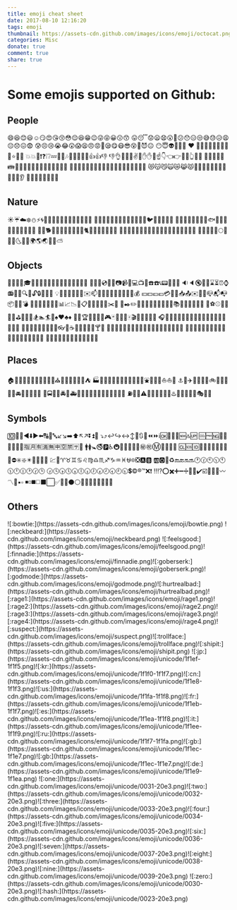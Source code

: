 ```yaml
---
title: emoji cheat sheet
date: 2017-08-10 12:16:20
tags: emoji
thumbnail: https://assets-cdn.github.com/images/icons/emoji/octocat.png
categories: Misc
donate: true
comment: true
share: true
---
```


# Some emojis supported on Github:

<!--more-->

## People

😄😆😊😃☺️😏😍😘😚😳😌😆😁😉😜😝😀😗😙
😛😴😟😦😧😮😬😕😯😑😒😅😓😥😩😔😞😖😨
😰😣😢😭😂😲😱😫😠😡😤😪😋😷😎😵👿😈😐
😶😇👽💛💙💜  ❤️  💚💔💓💗💕💞💘💖✨⭐️🌟💫
💥💥💢❗️❓❕❔💤💨💦🎶🎵🔥💩💩💩👍👍👎
👎👌👊👊✊✌️👋✋✋👐☝️👇👈👉🙌🙏👆👏💪
🤘🖕🏃🏃👫👪👬👭💃👯🙆🙅💁🙋👰🙎🙍🙇💑
💆💇💅👦👧👩👨👶👵👴👱👲👳👷👮👼👸😺😸
😻😽😼🙀😿😹😾👹👺🙈🙉🙊💂💀🐾👄💋💧👂
👀👃👅💌👤👥💬💭

 ## Nature

☀️☔️☁️❄️⛄️⚡️🌀🌁🌊🐱🐶🐭🐹🐰🐺🐸🐯🐨🐻
🐷🐽🐮🐗🐵🐒🐴🐎🐫🐑🐘🐼🐍🐦🐤🐥🐣🐔🐧
🐢🐛🐝🐜🐞🐌🐙🐠🐟🐳🐋🐬🐄🐏🐀🐃🐅🐇🐉
🐐🐓🐕🐖🐁🐂🐲🐡🐊🐪🐆🐈🐩🐾💐🌸🌷🍀🌹
🌻🌺🍁🍃🍂🌿🍄🌵🌴🌲🌳🌰🌱🌼🌾🐚🌐🌞🌝
🌚🌑🌒🌓🌔🌕🌖🌗🌘🌜🌛🌙🌍🌎🌏🌋🌌⛅️

 ## Objects

🎍💝🎎🎒🎓🎏🎆🎇🎐🎑🎃👻🎅🎄🎁🔔🔕🎋🎉
🎊🎈🔮💿📀💾📷📹🎥💻📺📱☎️☎️📞📟📠💽📼
🔉🔈🔇📢📣⌛️⏳⏰⌚️📻📡➿🔍🔎🔓🔒🔏🔐🔑
💡🔦🔆🔅🔌🔋📲✉️📫📮🛀🛁🚿🚽🔧🔩🔨💺💰
💴💵💷💶💳💸📧📥📤✉️📨📯📪📬📭📦🚪🚬💣
🔫🔪💊💉📄📃📑📊📈📉📜📋📆📅📇📁📂✂️📌
📎✒️✏️📏📐📕📗📘📙📓📔📒📚🔖📛🔬🔭📰🏈
🏀⚽️⚾️🎾🎱🏉🎳⛳️🚵🚴🏇🏂🏊🏄🎿♠️♥️♣️♦️
💎💍🏆🎼🎹🎻👾🎮🃏🎴🎲🎯🀄️🎬📝📝📖🎨🎤
🎧🎺🎷🎸👞👡👠💄👢👕👕👔👚👗🎽👖👘👙🎀
🎩👑👒👞🌂💼👜👝👛👓🎣☕️🍵🍶🍼🍺🍻🍸🍹
🍷🍴🍕🍔🍟🍗🍖🍝🍛🍤🍱🍣🍥🍙🍘🍚🍜🍲🍢
🍡🥚🍞🍩🍮🍦🍨🍧🎂🍰🍪🍫🍬🍭🍯🍎🍏🍊🍋
🍒🍇🍉🍓🍑🍈🍌🍐🍍🍠🍆🍅🌽
 ## Places

🏠🏡🏫🏢🏣🏥🏦🏪🏩🏨💒⛪️🏬🏤🌇🌆🏯🏰⛺️
🏭🗼🗾🗻🌄🌅🌠🗽🌉🎠🌈🎡⛲️🎢🚢🚤⛵️⛵️🚣
⚓️🚀✈️🚁🚂🚊🚞🚲🚡🚟🚠🚜🚙🚘🚗🚗🚕🚖🚛
🚌🚍🚨🚓🚔🚒🚑🚐🚚🚋🚉🚆🚅🚄🚈🚝🚃🚎🎫
⛽️🚦🚥⚠️🚧🔰🏧🎰🚏💈♨️🏁🎌🏮🗿🎪🎭📍🚩

 ## Symbols

🔟🔢🔣◀️⬇️▶️⬅️🔠🔡🔤↙️↘️➡️⬆️↖️↗️⏬⏫🔽
⤵️⤴️↩️↪️↔️↕️🔼🔃🔄⏪⏩ℹ️🆗🔀🔁🔂🆕🔝🆙
🆒🆓🆖🎦🈁📶🈹🈴🈺🈯️🈷️🈶🈵🈚️🈸🈳🈲🈂️🚻
🚹🚺🚼🚭🅿️♿️🚇🛄🉑🚾🚰🚮㊙️㊗️Ⓜ️🛂🛅🛃🉐
🆑🆘🆔🚫🔞📵🚯🚱🚳🚷🚸⛔️✳️❇️✴️💟🆚📳📴
💹💱♈️♉️♊️♋️♌️♍️♎️♏️♐️♑️♒️♓️⛎🔯❎🅰️🅱️
🆎🅾️💠♻️🔚🔙🔛🔜🕐🕜🕙🕥🕚🕦🕛🕧🕑🕝🕒
🕞🕓🕟🕔🕠🕕🕡🕖🕢🕗🕣🕘🕤💲©️®️™️❌❗️
‼️⁉️⭕️✖️➕➖➗💮💯✔️☑️🔘🔗➰〰️〽️🔱▪️▫️
◾️◽️◼️◻️⬛️⬜️✅🔲🔳⚫️⚪️🔴🔵🔷🔶🔹🔸🔺🔻               

## Others                                                                                                                                                                       

<div class="justified-gallery">
![:bowtie:](https://assets-cdn.github.com/images/icons/emoji/bowtie.png)
![:neckbeard:](https://assets-cdn.github.com/images/icons/emoji/neckbeard.png)
![:feelsgood:](https://assets-cdn.github.com/images/icons/emoji/feelsgood.png)![:finnadie:](https://assets-cdn.github.com/images/icons/emoji/finnadie.png)![:goberserk:](https://assets-cdn.github.com/images/icons/emoji/goberserk.png)![:godmode:](https://assets-cdn.github.com/images/icons/emoji/godmode.png)![:hurtrealbad:](https://assets-cdn.github.com/images/icons/emoji/hurtrealbad.png)![:rage1:](https://assets-cdn.github.com/images/icons/emoji/rage1.png)![:rage2:](https://assets-cdn.github.com/images/icons/emoji/rage2.png)![:rage3:](https://assets-cdn.github.com/images/icons/emoji/rage3.png)![:rage4:](https://assets-cdn.github.com/images/icons/emoji/rage4.png)![:suspect:](https://assets-cdn.github.com/images/icons/emoji/suspect.png)![:trollface:](https://assets-cdn.github.com/images/icons/emoji/trollface.png)![:shipit:](https://assets-cdn.github.com/images/icons/emoji/shipit.png)
![:jp:](https://assets-cdn.github.com/images/icons/emoji/unicode/1f1ef-1f1f5.png)![:kr:](https://assets-cdn.github.com/images/icons/emoji/unicode/1f1f0-1f1f7.png)![:cn:](https://assets-cdn.github.com/images/icons/emoji/unicode/1f1e8-1f1f3.png)![:us:](https://assets-cdn.github.com/images/icons/emoji/unicode/1f1fa-1f1f8.png)![:fr:](https://assets-cdn.github.com/images/icons/emoji/unicode/1f1eb-1f1f7.png)![:es:](https://assets-cdn.github.com/images/icons/emoji/unicode/1f1ea-1f1f8.png)![:it:](https://assets-cdn.github.com/images/icons/emoji/unicode/1f1ee-1f1f9.png)![:ru:](https://assets-cdn.github.com/images/icons/emoji/unicode/1f1f7-1f1fa.png)![:gb:](https://assets-cdn.github.com/images/icons/emoji/unicode/1f1ec-1f1e7.png)![:gb:](https://assets-cdn.github.com/images/icons/emoji/unicode/1f1ec-1f1e7.png)![:de:](https://assets-cdn.github.com/images/icons/emoji/unicode/1f1e9-1f1ea.png)
![:one:](https://assets-cdn.github.com/images/icons/emoji/unicode/0031-20e3.png)![:two:](https://assets-cdn.github.com/images/icons/emoji/unicode/0032-20e3.png)![:three:](https://assets-cdn.github.com/images/icons/emoji/unicode/0033-20e3.png)![:four:](https://assets-cdn.github.com/images/icons/emoji/unicode/0034-20e3.png)![:five:](https://assets-cdn.github.com/images/icons/emoji/unicode/0035-20e3.png)![:six:](https://assets-cdn.github.com/images/icons/emoji/unicode/0036-20e3.png)![:seven:](https://assets-cdn.github.com/images/icons/emoji/unicode/0037-20e3.png)![:eight:](https://assets-cdn.github.com/images/icons/emoji/unicode/0038-20e3.png)![:nine:](https://assets-cdn.github.com/images/icons/emoji/unicode/0039-20e3.png)
![:zero:](https://assets-cdn.github.com/images/icons/emoji/unicode/0030-20e3.png)![:hash:](https://assets-cdn.github.com/images/icons/emoji/unicode/0023-20e3.png)
</div>                                                                                                                                                       